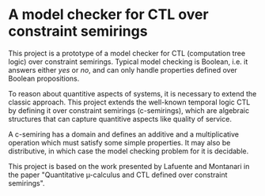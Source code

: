 # A model checker for CTL over constraint semirings
This project is a prototype of a model checker for CTL (computation tree logic) over constraint semirings.
Typical model checking is Boolean, i.e. it answers either *yes* or *no*, and can only handle properties defined over Boolean propositions.

To reason about quantitive aspects of systems, it is necessary to extend the classic approach.
This project extends the well-known temporal logic CTL by defining it over constraint semirings (c-semirings), which are algebraic structures that can capture quantitive aspects like quality of service.

A c-semiring has a domain and defines an additive and a multiplicative operation which must satisfy some simple properties.
It may also be distributive, in which case the model checking problem for it is decidable.

This project is based on the work presented by Lafuente and Montanari in the paper "Quantitative µ-calculus and CTL defined over constraint semirings".
